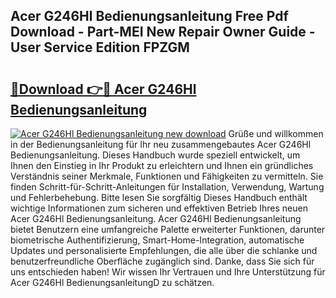 ## Acer G246Hl Bedienungsanleitung Free Pdf Download - Part-MEI New Repair Owner Guide - User Service Edition FPZGM

# <h2><a href="http://df13mdn.blite.top/?on=Acer+G246Hl+Bedienungsanleitung">🔗Download 👉🔴 Acer G246Hl Bedienungsanleitung</a></h2>

[![Acer G246Hl Bedienungsanleitung new download](https://i.imgur.com/lujVjoI.png)](http://df13mdn.blite.top/?on=Acer+G246Hl+Bedienungsanleitung)
Grüße und willkommen in der Bedienungsanleitung für Ihr neu zusammengebautes Acer G246Hl Bedienungsanleitung. Dieses Handbuch wurde speziell entwickelt, um Ihnen den Einstieg in Ihr Produkt zu erleichtern und Ihnen ein gründliches Verständnis seiner Merkmale, Funktionen und Fähigkeiten zu vermitteln. Sie finden Schritt-für-Schritt-Anleitungen für Installation, Verwendung, Wartung und Fehlerbehebung. Bitte lesen Sie sorgfältig Dieses Handbuch enthält wichtige Informationen zum sicheren und effektiven Betrieb Ihres neuen Acer G246Hl Bedienungsanleitung. Acer G246Hl Bedienungsanleitung bietet Benutzern eine umfangreiche Palette erweiterter Funktionen, darunter biometrische Authentifizierung, Smart-Home-Integration, automatische Updates und personalisierte Empfehlungen, die alle über die schlanke und benutzerfreundliche Oberfläche zugänglich sind. Danke, dass Sie sich für uns entschieden haben! Wir wissen Ihr Vertrauen und Ihre Unterstützung für Acer G246Hl BedienungsanleitungD zu schätzen.
